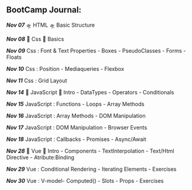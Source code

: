 

##  BootCamp Journal:
***Nov 07*** 🛸 HTML 🛸 Basic Structure 

***Nov 08***  🎨 Css 🎨  Basics 

***Nov 09***   Css : Font & Text Properties - Boxes - PseudoClasses - Forms - Floats 

***Nov 10***   Css : Position - Mediaqueries - Flexbox 

***Nov 11***  Css : Grid Layout 

***Nov 14***  🐯 JavaScript 🐯 Intro - DataTypes - Operators - Conditionals 

***Nov 15***   JavaScript : Functions - Loops - Array Methods 

***Nov 16***   JavaScript : Array Methods - DOM Manipulation

***Nov 17***   JavaScript :  DOM Manipulation - Browser Events

***Nov 18***   JavaScript :  Callbacks - Promises - Async/Await

***Nov 28***   🎠 Vue 🎠 Intro - Components - TextInterpolation - Text/Html Directive - Atribute:Binding

***Nov 29***   Vue : Conditional Rendering - Iterating Elements - Exercises

***Nov 30***   Vue : V-model- Computed() - Slots - Props - Exercises



